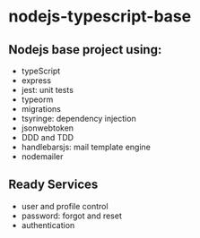 # nodejs-typescript-base #

## Nodejs base project using: ##

- typeScript
- express
- jest: unit tests
- typeorm
- migrations
- tsyringe: dependency injection
- jsonwebtoken
- DDD and TDD
- handlebarsjs: mail template engine
- nodemailer

## Ready Services ##
- user and profile control
- password: forgot and reset
- authentication
